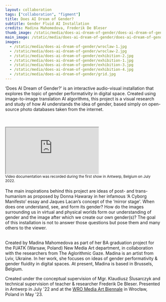 ```yaml
---
layout: collaboration
tags: ["collaboration", "figment"]
title: Does AI Dream of Gender?
subtitle: Gender Fluid AI Installation
credits: Madina Mahomedova, Frederik De Bleser
thumb_image: /static/media/does-ai-dream-of-gender/does-ai-dream-of-gender-thumb.jpg
main_image: /static/media/does-ai-dream-of-gender/does-ai-dream-of-gender-cover.jpg
images:
  - /static/media/does-ai-dream-of-gender/wroclaw-1.jpg
  - /static/media/does-ai-dream-of-gender/wroclaw-2.jpg
  - /static/media/does-ai-dream-of-gender/exhibition-2.jpg
  - /static/media/does-ai-dream-of-gender/exhibition-1.jpg
  - /static/media/does-ai-dream-of-gender/exhibition-3.jpg
  - /static/media/does-ai-dream-of-gender/exhibition-4.jpg
  - /static/media/does-ai-dream-of-gender/grid.jpg
---
```


‘Does AI Dream of Gender?’ is an interactive audio-visual installation that explores the topic of gender performativity in digital space. Created using image-to-image translation AI algorithms, this project is a visual research and study of how AI understands the idea of gender, based simply on open-source photo databases taken from the internet.

<br>
<br>
<div class="embed-responsive embed-responsive-16by9">
  <iframe class="embed-responsive-item" src="https://www.youtube.com/embed/BxJmh4OATNQ"></iframe>
</div>
<small>Video documentation was recorded during the first show in Antwerp, Belgium on July 2022.</small>

<br>
<br>
The main inspirations behind this project are ideas of post- and trans- humanism as proposed by Donna Hawaray in her infamous ‘A Cyborg Manifesto’ essay and Jaques Lacan’s concept of the ‘mirror stage'. When does one understand, see, and form its gender? How do the images surrounding us in virtual and physical worlds form our understanding of gender and the image after which we create our own gender(s)? The goal of this installation is not to answer those questions but pose them and many others to the viewer. 
<br>
<br>

Created by Madina Mahomedova as part of her BA graduation project for the PJATK (Warsaw, Poland) New Media Art department, in collaboration with the researchers from The Aglorithmic Gaze. Madina is an artist from Lviv, Ukraine. In her work, she focuses on ideas of gender performativity & gender fluidity in digital spaces. At present, Madina is based in Brussels, Belgium.

Created under the conceptual supervision of Mgr. Klaudiusz Ślusarczyk and technical supervision of teacher & researcher Frederik De Bleser. Presented in Antwerp in July '22 and at the [WRO Media Art Biennale](https://wro2023.wrocenter.pl/en/works/does-ai-dream-of-gender/) in Wrocław, Poland in May '23.
